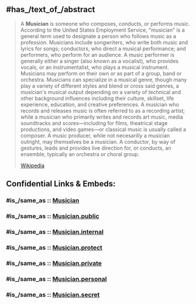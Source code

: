 ﻿---
aliases:
- Musicians
- 
---

## #has_/text_of_/abstract 

> A **Musician** is someone who composes, conducts, or performs music. 
> According to the United States Employment Service, "musician" is a general term used to designate a person who follows music as a profession. Musicians include songwriters, who write both music and lyrics for songs; conductors, who direct a musical performance; and performers, who perform for an audience. A music performer is generally either a singer (also known as a vocalist), who provides vocals, or an instrumentalist, who plays a musical instrument. Musicians may perform on their own or as part of a group, band or orchestra. Musicians can specialize in a musical genre, though many play a variety of different styles and blend or cross said genres, a musician's musical output depending on a variety of technical and other background influences including their culture, skillset, life experience, education, and creative preferences. A musician who records and releases music is often referred to as a recording artist; while a musician who primarily writes and records art music, media soundtracks and scores—including for films, theatrical stage productions, and video games—or classical music is usually called a composer. A music producer, while not necesarilly a musician outright, may themselves be a musician. A conductor, by way of gestures, leads and provides live direction for, or conducts, an ensemble, typically an orchestra or choral group.
>
> [Wikipedia](https://en.wikipedia.org/wiki/Musician) 


## Confidential Links & Embeds: 

### #is_/same_as :: [Musician](/_Standards/Society/Communication/Media/Music/Musician.md) 

### #is_/same_as :: [Musician.public](/_public/Society/Communication/Media/Music/Musician.public.md) 

### #is_/same_as :: [Musician.internal](/_internal/Society/Communication/Media/Music/Musician.internal.md) 

### #is_/same_as :: [Musician.protect](/_protect/Society/Communication/Media/Music/Musician.protect.md) 

### #is_/same_as :: [Musician.private](/_private/Society/Communication/Media/Music/Musician.private.md) 

### #is_/same_as :: [Musician.personal](/_personal/Society/Communication/Media/Music/Musician.personal.md) 

### #is_/same_as :: [Musician.secret](/_secret/Society/Communication/Media/Music/Musician.secret.md)

